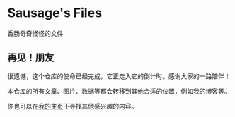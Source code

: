 # Sausage's Files

香肠奇奇怪怪的文件

## 再见！朋友

很遗憾，这个仓库的使命已经完成，它正走入它的倒计时。感谢大家的一路陪伴！

本仓库的所有文章、图片、数据等都会转移到其他合适的位置，例如[我的博客](https://yaossg.com/blog)等。

你也可以在[我的主页](https://yaossg.com)下寻找其他感兴趣的内容。




